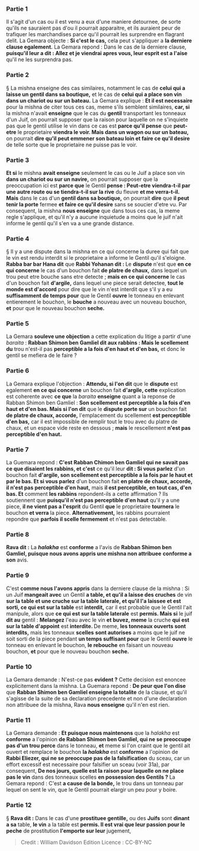 
### Partie 1
Il s'agit d'un cas ou il est venu a eux d'une maniere detournee, de sorte qu'ils ne sauraient pas d'ou il pourrait apparaitre, et ils auraient peur de trafiquer les marchandises parce qu'il pourrait les surprendre en flagrant delit. La Gemara objecte : <b>Si c'est le cas,</b> cela peut s'appliquer a <b>la derniere clause egalement.</b> La Gemara repond : Dans le cas de la derniere clause, <b>puisqu'il leur a dit : Allez et je viendrai apres vous, leur esprit est a l'aise</b> qu'il ne les surprendra pas.

### Partie 2
§ La mishna enseigne des cas similaires, notamment le cas de <b>celui qui a laisse un gentil dans sa boutique,</b> et le cas de <b>celui qui a place son vin dans un chariot ou sur un bateau.</b> La Gemara explique : <b>Et il est necessaire</b> pour la mishna de citer tous ces cas, meme s'ils semblent similaires, <b>car, si</b> la mishna n'avait <b>enseigne</b> que le cas du <b>gentil</b> transportant les tonneaux d'un Juif, on pourrait supposer que la raison pour laquelle on ne s'inquiete pas que le gentil utilise le vin dans ce cas est <b>parce qu'il pense</b> que <b>peut-etre</b> le proprietaire <b>viendra le voir. Mais dans un wagon ou sur un bateau,</b> on pourrait <b>dire qu'il peut emmener son bateau loin et faire ce qu'il desire</b> de telle sorte que le proprietaire ne puisse pas le voir.

### Partie 3
<b>Et si</b> le mishna <b>avait enseigne</b> seulement le cas ou le Juif a place son vin <b>dans un chariot ou sur un navire,</b> on pourrait supposer que la preoccupation ici est <b>parce que</b> le Gentil <b>pense : Peut-etre viendra-t-il par une autre route ou se tiendra-t-il sur la rive</b> du fleuve <b>et me verra-t-il. Mais</b> dans le cas d'un <b>gentil dans sa boutique,</b> on pourrait <b>dire</b> que <b>il peut tenir la porte</b> fermee <b>et faire ce qu'il desire</b> sans se soucier d'etre vu. Par consequent, la mishna <b>nous enseigne</b> que dans tous ces cas, la meme regle s'applique, et qu'il n'y a aucune inquietude a moins que le juif n'ait informe le gentil qu'il s'en va a une grande distance.

### Partie 4
§ Il y a une dispute dans la mishna en ce qui concerne la duree qui fait que le vin est rendu interdit si le proprietaire a informe le Gentil qu'il s'eloigne. <b>Rabba bar bar Hana dit</b> que <b>Rabbi Yohanan dit : </b> Le <b>dispute</b> n'est que <b>en ce qui concerne</b> le cas d'un bouchon fait <b>de platre de chaux,</b> dans lequel un trou peut etre bouche sans etre detecte ; <b>mais en ce qui concerne</b> le cas d'un bouchon fait <b>d'argile,</b> dans lequel une piece serait detectee, <b>tout le monde est d'accord</b> pour dire que le vin n'est interdit que s'il y a eu <b>suffisamment de temps pour</b> que le Gentil <b>ouvre</b> le tonneau en enlevant entierement le bouchon, le <b>bouche</b> a nouveau avec un nouveau bouchon, <b>et</b> pour que le nouveau bouchon <b>seche. </b>

### Partie 5
La Gemara <b>souleve une objection</b> a cette explication du litige a partir d'une <i>baraita</i> : <b>Rabban Shimon ben Gamliel dit aux rabbins : Mais le scellement du</b> trou n'est-il pas <b>perceptible a la fois d'en haut et d'en bas,</b> et donc le gentil se mefiera de le faire ?

### Partie 6
La Gemara explique l'objection : <b>Attendu, si l'on dit</b> que le <b>dispute</b> est egalement <b>en ce qui concerne</b> un bouchon fait <b>d'argile, cette</b> explication est coherente avec <b>ce que</b> la <i>baraita</i> <b>enseigne</b> quant a la reponse de Rabban Shimon ben Gamliel : <b>Son scellement est perceptible a la fois d'en haut et d'en bas. Mais si l'on dit</b> que le <b>dispute porte sur</b> un bouchon fait <b>de platre de chaux, accorde,</b> l'emplacement du scellement <b>est perceptible d'en bas,</b> car il est impossible de remplir tout le trou avec du platre de chaux, et un espace vide reste en dessous ; <b>mais</b> le rescellement <b>n'est pas perceptible d'en haut.</b>

### Partie 7
La Guemara repond : <b>C'est Rabban Chimon ben Gamliel qui ne savait pas ce que disaient les rabbins, et c'est</b> ce qu'il leur <b>dit : Si vous parlez</b> d'un bouchon fait <b>d'argile, son scellement est perceptible a la fois par le haut et par le bas. Et si vous parlez</b> d'un bouchon fait <b>en platre de chaux, accorde, il n'est pas perceptible d'en haut,</b> mais <b>il est perceptible, en tout cas, d'en bas. Et</b> comment <b>les rabbins</b> repondent-ils a cette affirmation ? Ils soutiennent que <b>puisqu'il n'est pas perceptible d'en haut</b> qu'il y a une piece, <b>il ne vient pas a l'esprit</b> du Gentil <b>que</b> le proprietaire <b>tournera</b> le bouchon <b>et verra</b> la piece. <b>Alternativement,</b> les rabbins pourraient repondre que <b>parfois il scelle fermement</b> et n'est pas detectable.

### Partie 8
<b>Rava dit :</b> La <b><i>halakha</i></b> est <b>conforme</b> a l'avis de <b>Rabban Shimon ben Gamliel, puisque nous avons appris une mishna non attribuee</b> <b>conforme a son</b> avis.

### Partie 9
C'est <b>comme nous l'avons appris</b> dans la derniere clause de la mishna : Si un Juif <b>mangeait avec</b> un Gentil <b>a table, et qu'il a laisse des cruches</b> de vin <b>sur la table et une cruche sur la table laterale, et qu'il l'a laissee et est sorti, ce qui est sur la table</b> est <b>interdit,</b> car il est probable que le Gentil l'ait manipule, alors que <b>ce qui est sur la table laterale</b> est <b>permis. Mais si</b> le juif <b>dit au</b> gentil : <b>Melangez</b> l'eau avec le vin <b>et buvez, meme</b> la cruche <b>qui est sur la table d'appoint</b> est <b>interdite. </b> De meme, <b>les tonneaux ouverts sont interdits,</b> mais les tonneaux <b>scelles</b> <b>sont autorises</b> a moins que le juif ne soit sorti de la piece pendant <b>un temps suffisant pour</b> que le Gentil <b>ouvre</b> le tonneau en enlevant le bouchon, <b>le rebouche</b> en faisant un nouveau bouchon, <b>et</b> pour que le nouveau bouchon <b>seche.</b>

### Partie 10
La Gemara demande : N'est-ce pas <b>evident ?</b> Cette decision est enoncee explicitement dans la mishna. La Guemara repond : <b>De peur que l'on dise</b> que <b>Rabban Shimon ben Gamliel enseigne la totalite</b> de la clause, et qu'il s'agisse de la suite de sa declaration precedente et non d'une declaration non attribuee de la mishna, Rava <b>nous enseigne</b> qu'il n'en est rien.

### Partie 11
La Gemara demande : <b>Et puisque nous maintenons</b> que la <i>halakha</i> est <b>conforme</b> a l'opinion <b>de Rabban Shimon ben Gamliel, qui ne se preoccupe pas d'un trou perce</b> dans le tonneau, <b>et</b> meme si l'on craint que le gentil ait ouvert et remplace le bouchon <b>la <i>halakha</i></b> est <b>conforme</b> a l'opinion de <b>Rabbi Eliezer, qui ne se preoccupe pas de la falsification</b> du sceau, car un effort excessif est necessaire pour falsifier un sceau (voir 31a), par consequent, <b>De nos jours, quelle est la raison pour laquelle on ne place pas le vin</b> dans des tonneaux scelles <b>en possession des Gentils ? </b> La Gemara repond : C'est <b>a cause de la bonde,</b> le trou dans un tonneau par lequel on sent le vin, que le Gentil pourrait elargir un peu pour y boire.

### Partie 12
§ <b>Rava dit :</b> Dans le cas d'une <b>prostituee gentille,</b> ou des <b>Juifs</b> sont <b>dinant a sa</b> table, <b>le vin</b> a la table est <b>permis. Il est vrai que leur passion pour le peche</b> de prostitution <b>l'emporte sur leur</b> jugement,

>Credit : William Davidson Edition
>Licence : CC-BY-NC